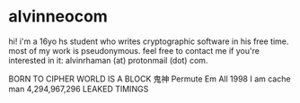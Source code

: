 # alvinneocom
hi! i'm a 16yo hs student who writes cryptographic software in his free time. most of my work is pseudonymous. feel free to contact me if you're interested in it: alvinrhaman (at) protonmail (dot) com.

BORN TO CIPHER WORLD IS A BLOCK 鬼神 Permute Em All 1998 I am cache man 4,294,967,296 LEAKED TIMINGS
